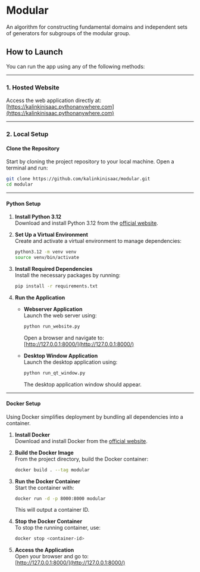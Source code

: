 # Modular
An algorithm for constructing fundamental domains and independent sets of generators for subgroups of the modular group.

## How to Launch
You can run the app using any of the following methods:

---

### 1. **Hosted Website**
Access the web application directly at:  
[https://kalinkinisaac.pythonanywhere.com](https://kalinkinisaac.pythonanywhere.com)

---

### 2. **Local Setup**

#### Clone the Repository
Start by cloning the project repository to your local machine. Open a terminal and run:

```bash
git clone https://github.com/kalinkinisaac/modular.git
cd modular
```

---

#### **Python Setup**

1. **Install Python 3.12**  
   Download and install Python 3.12 from the [official website](https://www.python.org/downloads/release/python-3120/).

2. **Set Up a Virtual Environment**  
   Create and activate a virtual environment to manage dependencies:

   ```bash
   python3.12 -m venv venv
   source venv/bin/activate
   ```

3. **Install Required Dependencies**  
   Install the necessary packages by running:

   ```bash
   pip install -r requirements.txt
   ```

4. **Run the Application**  

   - **Webserver Application**  
     Launch the web server using:

     ```bash
     python run_website.py
     ```

     Open a browser and navigate to:  
     [http://127.0.0.1:8000/](http://127.0.0.1:8000/)

   - **Desktop Window Application**  
     Launch the desktop application using:

     ```bash
     python run_qt_window.py
     ```

     The desktop application window should appear.

---

#### **Docker Setup**

Using Docker simplifies deployment by bundling all dependencies into a container.

1. **Install Docker**  
   Download and install Docker from the [official website](https://docs.docker.com/get-started/get-docker/).

2. **Build the Docker Image**  
   From the project directory, build the Docker container:

   ```bash
   docker build . --tag modular
   ```

3. **Run the Docker Container**  
   Start the container with:

   ```bash
   docker run -d -p 8000:8000 modular
   ```

   This will output a container ID.

4. **Stop the Docker Container**  
   To stop the running container, use:

   ```bash
   docker stop <container-id>
   ```

5. **Access the Application**  
   Open your browser and go to:  
   [http://127.0.0.1:8000/](http://127.0.0.1:8000/)

